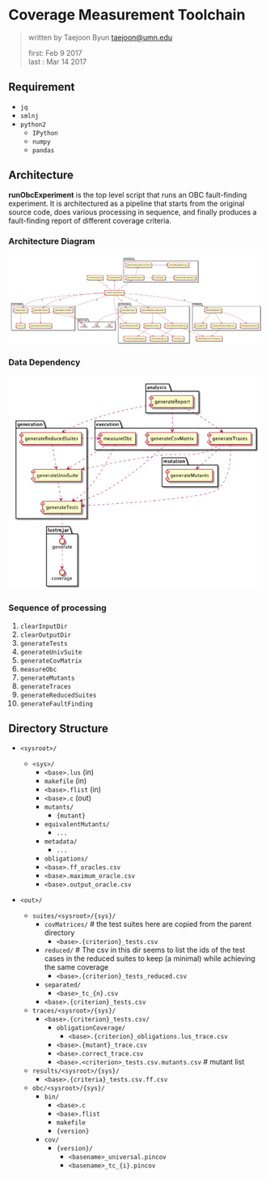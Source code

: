 Coverage Measurement Toolchain
==============================

> written by Taejoon Byun <taejoon@umn.edu>
>
> first: Feb 9 2017  
> last : Mar 14 2017

Requirement
-----------

-   `jq`
-   `smlnj`
-   `python2`
    -   `IPython`
    -   `numpy`
    -   `pandas`

Architecture
------------

**runObcExperiment** is the top level script that runs an OBC fault-finding 
experiment. It is architectured as a pipeline that starts from the original 
source code, does various processing in sequence, and finally produces a 
fault-finding report of different coverage criteria. 

### Architecture Diagram

![architecture.png](architecture.png)

### Data Dependency

![dependency.png](dependency.png)

### Sequence of processing

1. `clearInputDir`
2. `clearOutputDir`
3. `generateTests`
4. `generateUnivSuite`
5. `generateCovMatrix`
6. `measureObc`
7. `generateMutants`
8. `generateTraces`
9. `generateReducedSuites`
10. `generateFaultFinding`


Directory Structure
-------------------

- `<sysroot>/`
    - `<sys>/`
        - `<base>.lus` (in)
        - `makefile` (in)
        - `<base>.flist` (in)
        - `<base>.c` (out)
        - `mutants/`
            - `{mutant}`
        - `equivalentMutants/`
            - `...`
        - `metadata/`
            - `...`
        - `obligations/`
        - `<base>.ff_oracles.csv`
        - `<base>.maximum_oracle.csv`
        - `<base>.output_oracle.csv`

- `<out>/`
    - `suites/<sysroot>/{sys}/`
        - `covMatrices/` # the test suites here are copied from the parent 
          directory
            - `<base>.{criterion}_tests.csv`
        - `reduced/` # The csv in this dir seems to list the ids of the test 
          cases in the reduced suites to keep (a minimal) while achieving the 
          same coverage
            - `<base>.{criterion}_tests_reduced.csv`
        - `separated/`
            - `<base>_tc_{n}.csv`
        - `<base>.{criterion}_tests.csv`
    - `traces/<sysroot>/{sys}/`
        - `<base>.{criterion}_tests.csv/`
            - `obligationCoverage/`
                - `<base>.{criterion}_obligations.lus_trace.csv`
            - `<base>.{mutant}_trace.csv`
            - `<base>.correct_trace.csv`
            - `<base>.<criterion>_tests.csv.mutants.csv` # mutant list
    - `results/<sysroot>/{sys}/`
        - `<base>.{criteria}_tests.csv.ff.csv`
    - `obc/<sysroot>/{sys}/`
        - `bin/`
            - `<base>.c`
            - `<base>.flist`
            - `makefile`
            - `{version}`
        - `cov/`
            - `{version}/`
                - `<basename>_universal.pincov`
                - `<basename>_tc_{i}.pincov`

